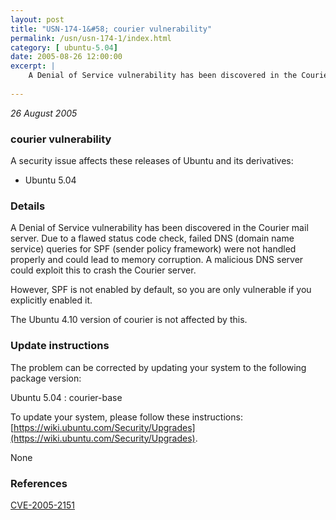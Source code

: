 ```yaml
---
layout: post
title: "USN-174-1&#58; courier vulnerability"
permalink: /usn/usn-174-1/index.html
category: [ ubuntu-5.04]
date: 2005-08-26 12:00:00
excerpt: |
    A Denial of Service vulnerability has been discovered in the Courier mail server. Due to a flawed status code check, failed DNS (domain name service) queries for SPF (sender policy framework) were not handled properly and could lead to memory corruption. A malicious DNS server could exploit this to crash the Courier server.
    
--- 
```

 
 

*26 August 2005*

### courier vulnerability

A security issue affects these releases of Ubuntu and its derivatives:

* Ubuntu 5.04

### Details

A Denial of Service vulnerability has been discovered in the Courier mail server. Due to a flawed status code check, failed DNS (domain name service) queries for SPF (sender policy framework) were not handled properly and could lead to memory corruption. A malicious DNS server could exploit this to crash the Courier server.

However, SPF is not enabled by default, so you are only vulnerable if you explicitly enabled it.

The Ubuntu 4.10 version of courier is not affected by this.

### Update instructions

The problem can be corrected by updating your system to the following package version:

Ubuntu 5.04
 : courier-base 

To update your system, please follow these instructions: [https://wiki.ubuntu.com/Security/Upgrades](https://wiki.ubuntu.com/Security/Upgrades).

None

### References

 
 [CVE-2005-2151](http://people.ubuntu.com/~ubuntu-security/cve/CVE-2005-2151)
 

